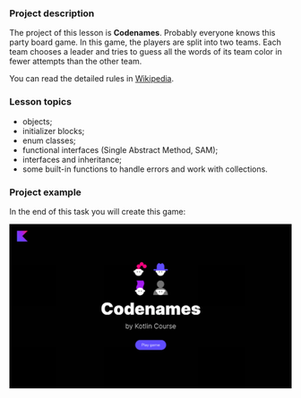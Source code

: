 ### Project description

The project of this lesson is **Codenames**.
Probably everyone knows this party board game.
In this game, the players are split into two teams.
Each team chooses a leader 
and tries to guess all the words of its team color in fewer attempts than the other team.

You can read the detailed rules in [Wikipedia](https://en.wikipedia.org/wiki/Codenames_(board_game)).

### Lesson topics

- objects;
- initializer blocks;
- enum classes;
- functional interfaces (Single Abstract Method, SAM);
- interfaces and inheritance;
- some built-in functions to handle errors and work with collections.

### Project example

In the end of this task you will create this game:

![An example of the application](../../utils/src/main/resources/images/states/codenames/state2.gif)
